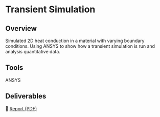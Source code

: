 # Transient Simulation 

## Overview
Simulated 2D heat conduction in a material with varying boundary conditions. Using ANSYS to show how a transient simulation is run and analysis quantitative data.

## Tools
ANSYS

## Deliverables
📄 [Report (PDF)](https://github.com/user-attachments/files/22567871/Project.2.330.pdf)
